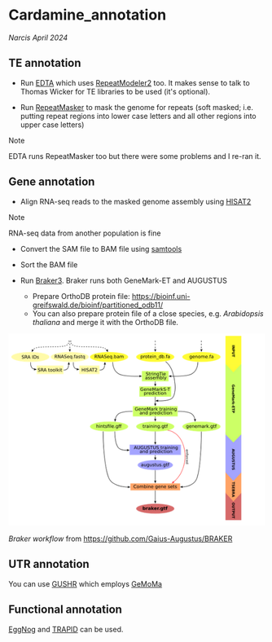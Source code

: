 # Cardamine_annotation

*Narcis April 2024*

## TE annotation

* Run [EDTA](https://github.com/oushujun/EDTA) which uses [RepeatModeler2](https://github.com/Dfam-consortium/RepeatModeler/tree/master) too. It makes sense to talk to Thomas Wicker for TE libraries to be used (it's optional).

* Run [RepeatMasker](https://www.repeatmasker.org/RepeatMasker/) to mask the genome for repeats (soft masked; i.e. putting repeat regions into lower case letters and all other regions into upper case letters)
> [!NOTE]
> EDTA runs RepeatMasker too but there were some problems and I re-ran it.

## Gene annotation
* Align RNA-seq reads to the masked genome assembly using [HISAT2](http://daehwankimlab.github.io/hisat2/)

> [!NOTE]
> RNA-seq data from another population is fine

  * Convert the SAM file to BAM file using [samtools](https://github.com/samtools/)
  * Sort the BAM file
     
* Run [Braker3](https://github.com/Gaius-Augustus/BRAKER). Braker runs both GeneMark-ET and AUGUSTUS

  * Prepare OrthoDB protein file: https://bioinf.uni-greifswald.de/bioinf/partitioned_odb11/ 
  * You can also prepare protein file of a close species, e.g. *Arabidopsis thaliana* and merge it with the OrthoDB file.

![Braker workflow][Braker_workflow]

[Braker_workflow]: ./Braker_workflow.PNG

*Braker workflow* from https://github.com/Gaius-Augustus/BRAKER 

## UTR annotation
You can use [GUSHR](https://github.com/Gaius-Augustus/GUSHR) which employs [GeMoMa](http://www.jstacs.de/index.php/GeMoMa)

## Functional annotation
[EggNog](https://github.com/eggnogdb/eggnog-mapper/wiki/) and [TRAPID](http://bioinformatics.psb.ugent.be/trapid_02/) can be used.






